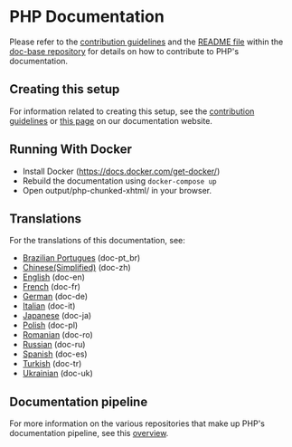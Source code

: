 
# PHP Documentation

Please refer to the
[contribution guidelines](https://github.com/php/doc-base/blob/master/CONTRIBUTING_DOCS.md)
and the [README file](https://github.com/php/doc-base/blob/master/README.md)
within the [doc-base repository](https://github.com/php/doc-base)
for details on how to contribute to PHP's documentation.

## Creating this setup

For information related to creating this setup,
see the [contribution guidelines](https://github.com/php/doc-base/blob/master/CONTRIBUTING_DOCS.md)
or [this page](http://doc.php.net/tutorial/local-setup.php) on our documentation website.

## Running With Docker

- Install Docker (https://docs.docker.com/get-docker/)
- Rebuild the documentation using `docker-compose up`
- Open output/php-chunked-xhtml/ in your browser.

## Translations

For the translations of this documentation, see:

- [Brazilian Portugues](https://github.com/php/doc-pt_br) (doc-pt_br)
- [Chinese(Simplified)](https://github.com/php/doc-zh) (doc-zh)
- [English](https://github.com/php/doc-en) (doc-en)
- [French](https://github.com/php/doc-fr) (doc-fr)
- [German](https://github.com/php/doc-de) (doc-de)
- [Italian](https://github.com/php/doc-it) (doc-it)
- [Japanese](https://github.com/php/doc-ja) (doc-ja)
- [Polish](https://github.com/php/doc-pl) (doc-pl)
- [Romanian](https://github.com/php/doc-ro) (doc-ro)
- [Russian](https://github.com/php/doc-ru) (doc-ru)
- [Spanish](https://github.com/php/doc-es) (doc-es)
- [Turkish](https://github.com/php/doc-tr) (doc-tr)
- [Ukrainian](https://github.com/php/doc-uk) (doc-uk)

## Documentation pipeline

For more information on the various repositories that make up PHP's documentation pipeline,
see this [overview](https://github.com/php/doc-base/blob/master/OVERVIEW.md).
